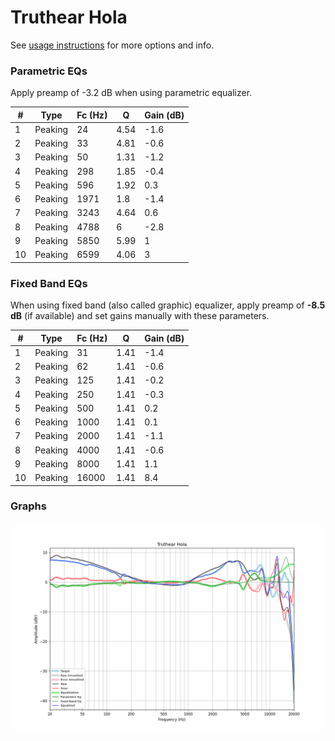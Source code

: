 # Truthear Hola
See [usage instructions](https://github.com/jaakkopasanen/AutoEq#usage) for more options and info.

### Parametric EQs
Apply preamp of -3.2 dB when using parametric equalizer.

|   # | Type    |   Fc (Hz) |    Q |   Gain (dB) |
|-----|---------|-----------|------|-------------|
|   1 | Peaking |        24 | 4.54 |        -1.6 |
|   2 | Peaking |        33 | 4.81 |        -0.6 |
|   3 | Peaking |        50 | 1.31 |        -1.2 |
|   4 | Peaking |       298 | 1.85 |        -0.4 |
|   5 | Peaking |       596 | 1.92 |         0.3 |
|   6 | Peaking |      1971 | 1.8  |        -1.4 |
|   7 | Peaking |      3243 | 4.64 |         0.6 |
|   8 | Peaking |      4788 | 6    |        -2.8 |
|   9 | Peaking |      5850 | 5.99 |         1   |
|  10 | Peaking |      6599 | 4.06 |         3   |

### Fixed Band EQs
When using fixed band (also called graphic) equalizer, apply preamp of **-8.5 dB** (if available) and set gains manually with these parameters.

|   # | Type    |   Fc (Hz) |    Q |   Gain (dB) |
|-----|---------|-----------|------|-------------|
|   1 | Peaking |        31 | 1.41 |        -1.4 |
|   2 | Peaking |        62 | 1.41 |        -0.6 |
|   3 | Peaking |       125 | 1.41 |        -0.2 |
|   4 | Peaking |       250 | 1.41 |        -0.3 |
|   5 | Peaking |       500 | 1.41 |         0.2 |
|   6 | Peaking |      1000 | 1.41 |         0.1 |
|   7 | Peaking |      2000 | 1.41 |        -1.1 |
|   8 | Peaking |      4000 | 1.41 |        -0.6 |
|   9 | Peaking |      8000 | 1.41 |         1.1 |
|  10 | Peaking |     16000 | 1.41 |         8.4 |

### Graphs
![](./Truthear%20Hola.png)
